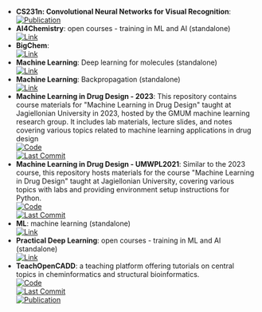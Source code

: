 - **CS231n: Convolutional Neural Networks for Visual Recognition**:   
	[![Publication](https://img.shields.io/badge/Publication-Citations:N/A-blue?style=for-the-badge&logo=bookstack)](https://cs231n.github.io/)  
- **AI4Chemistry**: open courses - training in ML and AI (standalone)  
	[![Link](https://img.shields.io/badge/Link-online-brightgreen?style=for-the-badge&logo=cachet&logoColor=65FF8F)](https://schwallergroup.github.io/ai4chem_course/)  
- **BigChem**:   
	[![Link](https://img.shields.io/badge/Link-offline-red?style=for-the-badge&logo=xamarin&logoColor=red)](http://bigchem.eu/alllectures)  
- **Machine Learning**: Deep learning for molecules (standalone)  
	[![Link](https://img.shields.io/badge/Link-online-brightgreen?style=for-the-badge&logo=cachet&logoColor=65FF8F)](https://dmol.pub/index.html)  
- **Machine Learning**: Backpropagation (standalone)  
	[![Link](https://img.shields.io/badge/Link-online-brightgreen?style=for-the-badge&logo=cachet&logoColor=65FF8F)](https://mattmazur.com/2015/03/17/a-step-by-step-backpropagation-example/)  
- **Machine Learning in Drug Design - 2023**: This repository contains course materials for "Machine Learning in Drug Design" taught at Jagiellonian University in 2023, hosted by the GMUM machine learning research group. It includes lab materials, lecture slides, and notes covering various topics related to machine learning applications in drug design  
	[![Code](https://img.shields.io/github/stars/gmum/mldd23?style=for-the-badge&logo=github)](https://github.com/gmum/mldd23)  
	[![Last Commit](https://img.shields.io/github/last-commit/gmum/mldd23?style=for-the-badge&logo=github)](https://github.com/gmum/mldd23)  
- **Machine Learning in Drug Design - UMWPL2021**: Similar to the 2023 course, this repository hosts materials for the course "Machine Learning in Drug Design" taught at Jagiellonian University, covering various topics with labs and providing environment setup instructions for Python.  
	[![Code](https://img.shields.io/github/stars/gmum/umwpl2021?style=for-the-badge&logo=github)](https://github.com/gmum/umwpl2021)  
	[![Last Commit](https://img.shields.io/github/last-commit/gmum/umwpl2021?style=for-the-badge&logo=github)](https://github.com/gmum/umwpl2021)  
- **ML**: machine learning (standalone)  
	[![Link](https://img.shields.io/badge/Link-online-brightgreen?style=for-the-badge&logo=cachet&logoColor=65FF8F)](https://sites.google.com/view/ml-basics/home)  
- **Practical Deep Learning**: open courses - training in ML and AI (standalone)  
	[![Link](https://img.shields.io/badge/Link-online-brightgreen?style=for-the-badge&logo=cachet&logoColor=65FF8F)](https://course.fast.ai/)  
- **TeachOpenCADD**: a teaching platform offering tutorials on central topics in cheminformatics and structural bioinformatics.  
	[![Code](https://img.shields.io/github/stars/volkamerlab/TeachOpenCADD?style=for-the-badge&logo=github)](https://github.com/volkamerlab/TeachOpenCADD)  
	[![Last Commit](https://img.shields.io/github/last-commit/volkamerlab/TeachOpenCADD?style=for-the-badge&logo=github)](https://github.com/volkamerlab/TeachOpenCADD)  
	[![Publication](https://img.shields.io/badge/Publication-Citations:37-blue?style=for-the-badge&logo=bookstack)](https://doi.org/10.1186/s13321-019-0351-x)  
